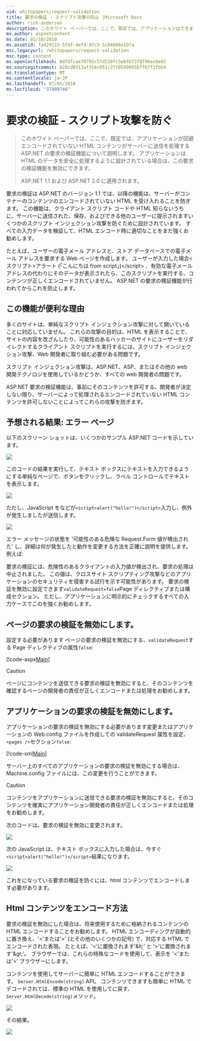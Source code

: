 ```yaml
---
uid: whitepapers/request-validation
title: 要求の検証 - スクリプト攻撃の防止 |Microsoft Docs
author: rick-anderson
description: このホワイト ペーパーでは、ここで、既定では、アプリケーションはできませんがエンコードされていない HTML コンテンツして処理する ASP.NET の要求の検証機能について説明しています.
ms.author: aspnetcontent
ms.date: 02/10/2010
ms.assetid: fa429113-5f8f-4ef4-97c5-5c04900a19fa
msc.legacyurl: /whitepapers/request-validation
msc.type: content
ms.openlocfilehash: 0dfbfcae70792c57d530fc5e6fb73f8f96ec6e02
ms.sourcegitcommit: b28cd0313af316c051c2ff8549865bff67f2fbb4
ms.translationtype: MT
ms.contentlocale: ja-JP
ms.lasthandoff: 07/05/2018
ms.locfileid: "37809746"
---
```

<a name="request-validation---preventing-script-attacks"></a>要求の検証 - スクリプト攻撃を防ぐ
====================
> このホワイト ペーパーでは、ここで、既定では、アプリケーションが回避エンコードされていない HTML コンテンツがサーバーに送信を処理する ASP.NET の要求の検証機能について説明します。 アプリケーションは HTML のデータを安全に処理するように設計されている場合は、この要求の検証機能を無効にできます。
> 
> ASP.NET 1.1 および ASP.NET 2.0 に適用されます。


要求の検証は ASP.NET のバージョン 1.1 では、以降の機能は、サーバーがコンテナーのコンテンツのエンコードされていない HTML を受け入れることを防ぎます。 この機能は、クライアント スクリプト コードや HTML 知らないうちに、サーバーに送信された、保存、およびできる他のユーザーに提示されますいくつかのスクリプト インジェクション攻撃を防ぐために設計されています。 すべての入力データを検証して、HTML エンコード時に適切なことをまだ強くお勧めします。

たとえば、ユーザーの電子メール アドレスと、ストア データベースでの電子メール アドレスを要求する Web ページを作成します。 ユーザーが入力した場合&lt;スクリプト&gt;アラート (「こんにちは from script」)&lt;/script&gt; 、有効な電子メール アドレスの代わりにそのデータが表示されたら、このスクリプトを実行する、コンテンツが正しくエンコードされていません。 ASP.NET の要求の検証機能が行われてからこれを防止します。

## <a name="why-this-feature-is-useful"></a>この機能が便利な理由

多くのサイトは、単純なスクリプト インジェクション攻撃に対して開いていることに対応していません。 これらの攻撃の目的は、HTML を表示することで、サイトの内容を改ざんしたり、可能性のあるハッカーのサイトにユーザーをリダイレクトするクライアント スクリプトを実行するには、スクリプト インジェクション攻撃、Web 開発者に取り組む必要がある問題です。

スクリプト インジェクション攻撃は、ASP.NET、ASP、またはその他の web 開発テクノロジを使用しているかどうか、すべての web 開発者の問題です。

ASP.NET 要求の検証機能は、事前にそのコンテンツを許可する、開発者が決定しない限り、サーバーによって処理されるエンコードされていない HTML コンテンツを許可しないことによってこれらの攻撃を防ぎます。

## <a name="what-to-expect-error-page"></a>予想される結果: エラー ページ

以下のスクリーン ショットは、いくつかのサンプル ASP.NET コードを示しています。

![](request-validation/_static/image1.png)

このコードの結果を実行して、テキスト ボックスにテキストを入力できるようにする単純なページで、ボタンをクリックし、ラベル コントロールでテキストを表示します。

![](request-validation/_static/image2.png)

ただし、JavaScript をなどが`<script>alert("hello!")</script>`入力し、例外が発生しましたが送信します。

![](request-validation/_static/image3.png)

エラー メッセージの状態を '可能性のある危険な Request.Form 値が検出された' し、詳細は何が発生したと動作を変更する方法を正確に説明を提供します。 例えば:

要求の検証には、危険性のあるクライアントの入力値が検出され、要求の処理は中止されました。 この値は、クロスサイト スクリプティング攻撃などのアプリケーションのセキュリティを侵害する試行を示す可能性があります。 要求の検証を無効に設定できます`validateRequest=false`Page ディレクティブまたは構成セクション。 ただし、アプリケーションに明示的にチェックするすべての入力ケースでこのを強くお勧めします。

## <a name="disabling-request-validation-on-a-page"></a>ページの要求の検証を無効にします。

設定する必要があります ページの要求の検証を無効にする、`validateRequest`する Page ディレクティブの属性`false`:

[!code-aspx[Main](request-validation/samples/sample1.aspx)]

> [!CAUTION]
> ページにコンテンツを送信できる要求の検証を無効にすると、そのコンテンツを確認するページの開発者の責任が正しくエンコードまたは処理をお勧めします。

## <a name="disabling-request-validation-for-your-application"></a>アプリケーションの要求の検証を無効にします。

アプリケーションの要求の検証を無効にする必要があります変更またはアプリケーションの Web.config ファイルを作成しての validateRequest 属性を設定、`<pages />`セクション`false`:

[!code-xml[Main](request-validation/samples/sample2.xml)]

サーバー上のすべてのアプリケーションの要求の検証を無効にする場合は、Machine.config ファイルには、この変更を行うことができます。

> [!CAUTION]
> コンテンツをアプリケーションに送信できる要求の検証を無効にすると、そのコンテンツを確実にアプリケーション開発者の責任が正しくエンコードまたは処理をお勧めします。

次のコードは、要求の検証を無効に変更されます。

![](request-validation/_static/image4.png)

次の JavaScript は、テキスト ボックスに入力した場合は、今すぐ`<script>alert("hello!")</script>`結果になります。

![](request-validation/_static/image5.png)

これをになっている要求の検証を防ぐには、html コンテンツでエンコードします必要があります。

## <a name="how-to-html-encode-content"></a>Html コンテンツをエンコード方法

要求の検証を無効にした場合は、将来使用するために格納されるコンテンツの HTML エンコードすることをお勧めします。 HTML エンコーディングが自動的に置き換え、'&lt;'または'&gt;' (とその他のいくつかの記号) で、対応する HTML でエンコードされた表現。 たとえば、'&lt;'に置換されます'&amp;lt;' と '&gt;'に置換されます'&amp;gt;'。 ブラウザーでは、これらの特殊なコードを使用して、表示を '&lt;'または'&gt;' ブラウザーにします。

コンテンツを使用してサーバーに簡単に HTML エンコードすることができます、 `Server.HtmlEncode(string)` API。 コンテンツできますも簡単に HTML でデコードされては、標準の HTML を使用してに戻す、`Server.HtmlDecode(string)`メソッド。

![](request-validation/_static/image6.png)

その結果。

![](request-validation/_static/image7.png)
